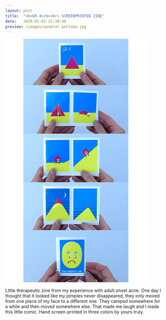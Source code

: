 ```yaml
---
layout: post
title:  "<b>GR-4</b><br> SCREENPRINTED ZINE"
date:   2020-01-03 15:39:40
preview: /images/quadrat portada.jpg
---
```


<div class="row">

  <div class="column">
  <img src="/images/acne_tira.jpg" alt="drawing">
  </div>

  <div class="column">

Little therapeutic zine from my experience with adult onset acne. One day I thought that it looked like my pimples never disappeared, they only moved from one place of my face to a different one. They camped somewhere for a while and then moved somewhere else. That made me laugh and I made this little comic. Hand screen-printed in three colors by yours truly.

  </div>
    </div>
